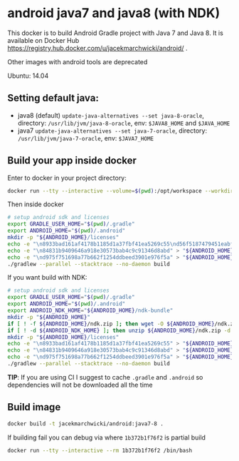 # android java7 and java8 (with NDK)

This docker is to build Android Gradle project with Java 7 and Java 8.
It is available on Docker Hub https://registry.hub.docker.com/u/jacekmarchwicki/android/ .

Other images with android tools are deprecated

Ubuntu: 14.04

## Setting default java:
* java8 (default) `update-java-alternatives --set java-8-oracle`, directory: `/usr/lib/jvm/java-8-oracle`, env: `$JAVA8_HOME` and `$JAVA_HOME`
* java7 `update-java-alternatives --set java-7-oracle`, directory: `/usr/lib/jvm/java-7-oracle`, env: `$JAVA7_HOME`

## Build your app inside docker

Enter to docker in your project directory:

```bash
docker run --tty --interactive --volume=$(pwd):/opt/workspace --workdir=/opt/workspace --rm jacekmarchwicki/android:java7-8 /bin/sh
```

Then inside docker

```bash
# setup android sdk and licenses
export GRADLE_USER_HOME="$(pwd)/.gradle"
export ANDROID_HOME="$(pwd)/.android"
mkdir -p "${ANDROID_HOME}/licenses"
echo -e "\n8933bad161af4178b1185d1a37fbf41ea5269c55\nd56f5187479451eabf01fb78af6dfcb131a6481e" > "${ANDROID_HOME}/licenses/android-sdk-license"
echo -e "\n84831b9409646a918e30573bab4c9c91346d8abd" > "${ANDROID_HOME}/licenses/android-sdk-preview-license"
echo -e "\nd975f751698a77b662f1254ddbeed3901e976f5a" > "${ANDROID_HOME}/licenses/intel-android-extra-license"
./gradlew --parallel --stacktrace --no-daemon build 
```

If you want build with NDK:

```bash
# setup android sdk and licenses
export GRADLE_USER_HOME="$(pwd)/.gradle"
export ANDROID_HOME="$(pwd)/.android"
export ANDROID_NDK_HOME="${ANDROID_HOME}/ndk-bundle"
mkdir -p "${ANDROID_HOME}"
if [ ! -f ${ANDROID_HOME}/ndk.zip ]; then wget -O ${ANDROID_HOME}/ndk.zip --quiet https://dl.google.com/android/repository/android-ndk-r13b-linux-x86_64.zip; fi
if [ ! -d ${ANDROID_NDK_HOME} ]; then unzip ${ANDROID_HOME}/ndk.zip -d /tmp/ > /dev/null; mv /tmp/* ${ANDROID_NDK_HOME}; ls ${ANDROID_NDK_HOME}/; fi
mkdir -p "${ANDROID_HOME}/licenses"
echo -e "\n8933bad161af4178b1185d1a37fbf41ea5269c55" > "${ANDROID_HOME}/licenses/android-sdk-license"
echo -e "\n84831b9409646a918e30573bab4c9c91346d8abd" > "${ANDROID_HOME}/licenses/android-sdk-preview-license"
echo -e "\nd975f751698a77b662f1254ddbeed3901e976f5a" > "${ANDROID_HOME}/licenses/intel-android-extra-license"
./gradlew --parallel --stacktrace --no-daemon build 
```

**TIP**: If you are using CI I suggest to cache `.gradle` and `.android` so dependencies will not be downloaded all the time


## Build image

```bash
docker build -t jacekmarchwicki/android:java7-8 .
```

If building fail you can debug via where `1b372b1f76f2` is partial build

```bash
docker run --tty --interactive --rm 1b372b1f76f2 /bin/bash
```

